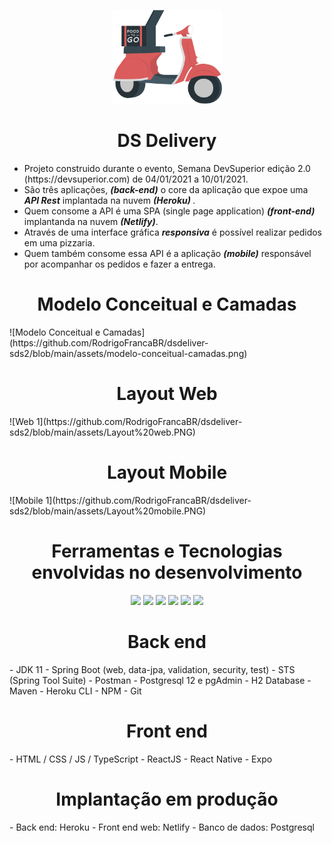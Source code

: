 <p align="center">
  <a href="https://rfranca-sds2-front.netlify.app">
    <img src="https://github.com/RodrigoFrancaBR/dsdeliver-sds2/blob/main/assets/Motorcycle.svg" height="150" width="175" alt="Logo da DS Delivery" />
  </a>
</p>

<h1 align="center">DS Delivery</h1>
<ul>
 <li>Projeto construido durante o evento, Semana DevSuperior edição 2.0 (https://devsuperior.com) de 04/01/2021 a 10/01/2021.</li>
 <li>São três aplicações, <em><strong>(back-end)</strong></em> o core da aplicação que expoe uma <em><strong>API Rest</strong></em> implantada na nuvem <em><strong>(Heroku) </strong></em>.</li>
 <li>Quem consome a API é uma SPA (single page application) <em><strong>(front-end)</strong></em> implantanda na nuvem <em><strong>(Netlify)</strong></em>.</li>
  <li>Através de uma interface gráfica <em><strong>responsiva</strong></em> é possível realizar pedidos em uma pizzaria.</li>
  <li>Quem também consome essa API é a aplicação <em><strong>(mobile)</strong></em> responsável por acompanhar os pedidos e fazer a entrega.</li>   
 </ul> 

<h1 align="center">Modelo Conceitual e Camadas</h1> 
![Modelo Conceitual e Camadas](https://github.com/RodrigoFrancaBR/dsdeliver-sds2/blob/main/assets/modelo-conceitual-camadas.png)

<h1 align="center">Layout Web</h1>
![Web 1](https://github.com/RodrigoFrancaBR/dsdeliver-sds2/blob/main/assets/Layout%20web.PNG)

<h1 align="center">Layout Mobile</h1>
![Mobile 1](https://github.com/RodrigoFrancaBR/dsdeliver-sds2/blob/main/assets/Layout%20mobile.PNG) 

<h1 align="center">Ferramentas e Tecnologias envolvidas no desenvolvimento</h1>

<p align="center">
  <img src="https://img.shields.io/static/v1?label=springboot&message=2.4.1&color=6AAD3D&style=plastic&logo=spring"/>
  <img src="https://img.shields.io/static/v1?label=npm&message=6.14.5&color=C53534&style=plastic&logo=npm"/>
  <img src="https://img.shields.io/static/v1?label=react&message=^17.0.1&color=61D9FB&style=plastic&logo=react"/>
  <img src="https://img.shields.io/static/v1?label=react-native&message=0.63.2&color=61D9FB&style=plastic&logo=react"/>
  <img src="https://img.shields.io/static/v1?label=expo&message=40.0.0&color=F2F2F2&style=plastic&logo=expo"/>
  <img src="https://img.shields.io/static/v1?label=typescript&message=^4.0.0&color=2F74C0&style=plastic&logo=typescript"/>
</p>

<h1 align="center">Back end</h1>
- JDK 11
- Spring Boot (web, data-jpa, validation, security, test)
- STS (Spring Tool Suite)
- Postman
- Postgresql 12 e pgAdmin
- H2 Database
- Maven
- Heroku CLI
- NPM
- Git
<h1 align="center">Front end</h1>
- HTML / CSS / JS / TypeScript
- ReactJS
- React Native
- Expo
<h1 align="center">Implantação em produção</h1>
- Back end: Heroku
- Front end web: Netlify
- Banco de dados: Postgresql
